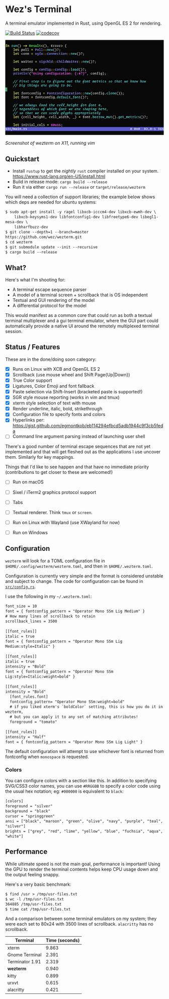 # Wez's Terminal

A terminal emulator implemented in Rust, using OpenGL ES 2 for rendering.

[![Build Status](https://travis-ci.org/wez/wezterm.svg?branch=master)](https://travis-ci.org/wez/wezterm)
[![codecov](https://codecov.io/gh/wez/wezterm/branch/master/graph/badge.svg)](https://codecov.io/gh/wez/wezterm)


![Screenshot](screenshots/one.png)

*Screenshot of wezterm on X11, running vim*

## Quickstart

* Install `rustup` to get the *nightly* `rust` compiler installed on your system.
  https://www.rust-lang.org/en-US/install.html
* Build in release mode: `cargo build --release`
* Run it via either `cargo run --release` or `target/release/wezterm`

You will need a collection of support libraries; the example below shows which
deps are needed for ubuntu systems:

```
$ sudo apt-get install -y ragel libxcb-icccm4-dev libxcb-ewmh-dev \
    libxcb-keysyms1-dev libfontconfig1-dev libfreetype6-dev libegl1-mesa-dev \
    libharfbuzz-dev
$ git clone --depth=1 --branch=master https://github.com/wez/wezterm.git
$ cd wezterm
$ git submodule update --init --recursive
$ cargo build --release
```

## What?

Here's what I'm shooting for:

* A terminal escape sequence parser
* A model of a terminal screen + scrollback that is OS independent
* Textual and GUI rendering of the model
* A differential protocol for the model

This would manifest as a common core that could run as both a textual
terminal multiplexer and a gui terminal emulator, where the GUI part
could automatically provide a native UI around the remotely multiplexed
terminal session.

## Status / Features

These are in the done/doing soon category:

- [x] Runs on Linux with XCB and OpenGL ES 2
- [x] Scrollback (use mouse wheel and Shift Page{Up|Down})
- [x] True Color support
- [x] Ligatures, Color Emoji and font fallback
- [x] Paste selection via Shift-Insert (bracketed paste is supported!)
- [x] SGR style mouse reporting (works in vim and tmux)
- [x] xterm style selection of text with mouse
- [x] Render underline, italic, bold, strikethrough
- [x] Configuration file to specify fonts and colors
- [x] Hyperlinks per: https://gist.github.com/egmontkob/eb114294efbcd5adb1944c9f3cb5feda
- [ ] Command line argument parsing instead of launching user shell

There's a good number of terminal escape sequences that are not yet implemented
and that will get fleshed out as the applications I use uncover them.
Similarly for key mappings.

Things that I'd like to see happen and that have no immediate priority
(contributions to get closer to these are welcomed!)

- [ ] Run on macOS
- [ ] Sixel / iTerm2 graphics protocol support
- [ ] Tabs
- [ ] Textual renderer.  Think `tmux` or `screen`.
- [ ] Run on Linux with Wayland (use XWayland for now)
- [ ] Run on Windows


## Configuration

`wezterm` will look for a TOML configuration file in `$HOME/.config/wezterm/wezterm.toml`,
and then in `$HOME/.wezterm.toml`.

Configuration is currently very simple and the format is considered unstable and subject
to change.  The code for configuration can be found in [`src/config.rs`](src/config.rs).

I use the following in my `~/.wezterm.toml`:

```
font_size = 10
font = { fontconfig_pattern = "Operator Mono SSm Lig Medium" }
# How many lines of scrollback to retain
scrollback_lines = 3500

[[font_rules]]
italic = true
font = { fontconfig_pattern = "Operator Mono SSm Lig Medium:style=Italic" }

[[font_rules]]
italic = true
intensity = "Bold"
font = { fontconfig_pattern = "Operator Mono SSm Lig:style=Italic:weight=bold" }

[[font_rules]]
intensity = "Bold"
  [font_rules.font]
  fontconfig_pattern= "Operator Mono SSm:weight=bold"
  # if you liked xterm's `boldColor` setting, this is how you do it in wezterm,
  # but you can apply it to any set of matching attributes!
  foreground = "tomato"

[[font_rules]]
intensity = "Half"
font = { fontconfig_pattern = "Operator Mono SSm Lig Light" }
```

The default configuration will attempt to use whichever font is returned from
fontconfig when `monospace` is requested.

### Colors

You can configure colors with a section like this.  In addition to specifying
SVG/CSS3 color names, you can use `#RRGGBB` to specify a color code using the
usual hex notation; eg: `#000000` is equivalent to `black`:

```
[colors]
foreground = "silver"
background = "black"
cursor = "springgreen"
ansi = ["black", "maroon", "green", "olive", "navy", "purple", "teal", "silver"]
brights = ["grey", "red", "lime", "yellow", "blue", "fuchsia", "aqua", "white"]
```

## Performance

While ultimate speed is not the main goal, performance is important!
Using the GPU to render the terminal contents helps keep CPU usage down
and the output feeling snappy.

Here's a very basic benchmark:

```
$ find /usr > /tmp/usr-files.txt
$ wc -l /tmp/usr-files.txt
364885 /tmp/usr-files.txt
$ time cat /tmp/usr-files.txt
```

And a comparison between some terminal emulators on my system; they were each
set to 80x24 with 3500 lines of scrollback.  `alacritty` has no scrollback.

| Terminal        | Time (seconds) |
|-----------------|-------|
| xterm           | 9.863 |
| Gnome Terminal  | 2.391 |
| Terminator 1.91 | 2.319 |
| **wezterm**     | 0.940 |
| kitty           | 0.899 |
| urxvt           | 0.615 |
| alacritty       | 0.421 |
